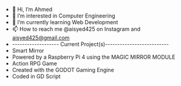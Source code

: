 - 👋 Hi, I’m Ahmed
- 👀 I’m interested in Computer Engineering
- 🌱 I’m currently learning Web Development
- 📫 How to reach me @aisyed425 on Instagram and aisyed425@gmail.com
- ------------------- Current Project(s)--------------------------
- Smart Mirror
-   Powered by a Raspberry Pi 4 using the MAGIC MIRROR MODULE
- Action RPG Game
-   Created with the GODOT Gaming Engine
-   Coded in GD Script
<!---
aisyed425/aisyed425 is a ✨ special ✨ repository because its `README.md` (this file) appears on your GitHub profile.
You can click the Preview link to take a look at your changes.
--->
